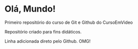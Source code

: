 # Olá, Mundo!
 Primeiro repositório do curso de Git e Github do CursoEmVideo

 Repositório criado para fins didáticos.
 
 Linha adicionada direto pelo Github. OMG!
